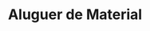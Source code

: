 ---
title: Aluguer de Material
weight: 4
description: This is for meta description. You can write here details about this provided service.

images:
- media/servicos/aluguer/aluguer.jpeg
- media/servicos/aluguer/aluguer1.jpeg
- media/servicos/aluguer/aluguer2.jpeg
- media/servicos/aluguer/aluguer3.jpeg

homepage_link_enable: true

section_button_name: Aluguer de Material
id: aluguer
class: "services-page default-section-page"
background: "../../media/headers/header2.jpg"

---